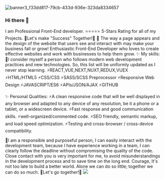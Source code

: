 ![banner3_f33dd817-79cb-433d-936e-323da8334657](https://user-images.githubusercontent.com/88071912/130067095-dfbddb34-ddc9-4e18-ad9d-867aed2002b7.jpg)
### Hi there 👋
I am Professional Front-End developer.
⭐⭐⭐⭐⭐ 5-Stars Rating for all of my Projects.
👯Let's make "Success" Together!👯
🤔 The way a page appears and the design of the website that users see and interact with may make your business fall or grow!
Enthusiastic Front-End Developer who loves to create effective websites and work with businesses to help them grow.
✨ My skills:
💬I consider myself a person who follows modern web development practices and new technologies.
So, this list will be uniformly updated as I never stop learning.
⚡REACT,VUE,NEXT,NUXT,REDUX,VUEX
⚡HTML/HTML5
⚡CSS/CSS
⚡SASS/SCSS Preprocessor
⚡Responsive Web Design
⚡JAVASCRIPT/ES6
⚡APIs/JSON/AJAX
⚡GITHUB

✨ Personal Qualities:
⚡A clean responsive code that will be well displayed in any browser and adapted to any device of any resolution, be it a phone or a tablet, or a widescreen device.
⚡Fast response and good communication skills.
⚡well-organized/commented code.
⚡SEO friendly, semantic markup, and load speed optimization.
⚡Testing and cross-browser / cross-device compatibility.

🔭I am a responsible and purposeful person, I can easily interact with the development team, because I have experience working in a team, I can clearly follow the deadline without compromising the quality of the code.
Close contact with you is very important for me, to avoid misunderstandings in the development process and to save time on the long end.
Courage, It's not too late to build a better world.
Alone we can do so little; together we can do so much.
👯Let's go together!👯
<img src = "https://github-readme-stats.vercel.app/api?username=webpointdev&show_icons=true&count_private=true&theme=prussian&line_height=32">
